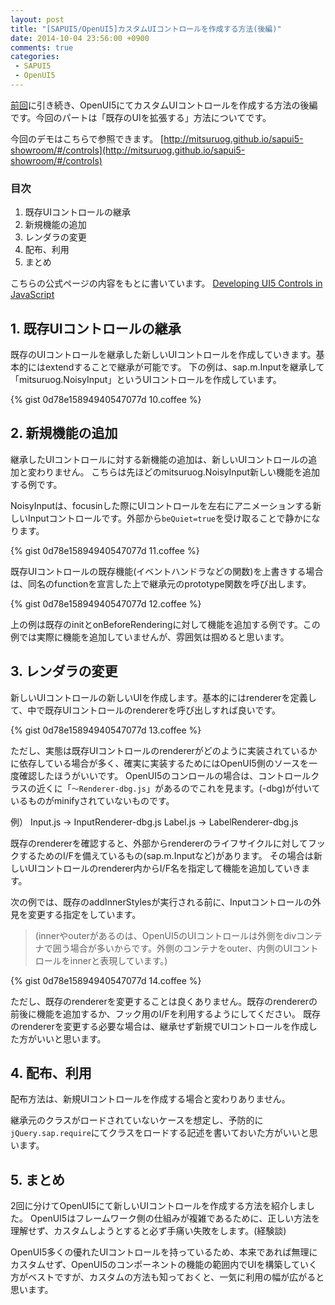 ```yaml
---
layout: post
title: "[SAPUI5/OpenUI5]カスタムUIコントロールを作成する方法(後編)"
date: 2014-10-04 23:56:00 +0900
comments: true
categories: 
 - SAPUI5
 - OpenUI5
---
```


[前回](/2014/09/sapui5openui5ui)に引き続き、OpenUI5にてカスタムUIコントロールを作成する方法の後編です。今回のパートは「既存のUIを拡張する」方法についてです。

今回のデモはこちらで参照できます。
[http://mitsuruog.github.io/sapui5-showroom/#/controls](http://mitsuruog.github.io/sapui5-showroom/#/controls)

<!-- more -->

### 目次

1.  既存UIコントロールの継承
2.  新規機能の追加
3.  レンダラの変更
4.  配布、利用
5.  まとめ

こちらの公式ページの内容をもとに書いています。
[Developing UI5 Controls in JavaScript](https://openui5.hana.ondemand.com/#docs/guide/91f1703b6f4d1014b6dd926db0e91070.html)

## 1. 既存UIコントロールの継承

既存のUIコントロールを継承した新しいUIコントロールを作成していきます。基本的にはextendすることで継承が可能です。 
下の例は、sap.m.Inputを継承して「mitsuruog.NoisyInput」というUIコントロールを作成しています。

{% gist 0d78e15894940547077d 10.coffee %}

## 2. 新規機能の追加

継承したUIコントロールに対する新機能の追加は、新しいUIコントロールの追加と変わりません。
こちらは先ほどのmitsuruog.NoisyInput新しい機能を追加する例です。

NoisyInputは、focusinした際にUIコントロールを左右にアニメーションする新しいInputコントロールです。外部から`beQuiet=true`を受け取ることで静かになります。

{% gist 0d78e15894940547077d 11.coffee %}

既存UIコントロールの既存機能(イベントハンドラなどの関数)を上書きする場合は、同名のfunctionを宣言した上で継承元のprototype関数を呼び出します。

{% gist 0d78e15894940547077d 12.coffee %}

上の例は既存のinitとonBeforeRenderingに対して機能を追加する例です。この例では実際に機能を追加していませんが、雰囲気は掴めると思います。

## 3. レンダラの変更

新しいUIコントロールの新しいUIを作成します。基本的にはrendererを定義して、中で既存UIコントロールのrendererを呼び出しすれば良いです。

{% gist 0d78e15894940547077d 13.coffee %}

ただし、実態は既存UIコントロールのrendererがどのように実装されているかに依存している場合が多く、確実に実装するためにはOpenUI5側のソースを一度確認したほうがいいです。
OpenUI5のコンロールの場合は、コントロールクラスの近くに「`〜Renderer-dbg.js`」があるのでこれを見ます。(-dbg)が付いているものがminifyされていないものです。

例）
Input.js -> InputRenderer-dbg.js
Label.js -> LabelRenderer-dbg.js

既存のrendererを確認すると、外部からrendererのライフサイクルに対してフックするためのI/Fを備えているもの(sap.m.Inputなど)があります。
その場合は新しいUIコントロールのrenderer内からI/F名を指定して機能を追加していきます。

次の例では、既存のaddInnerStylesが実行される前に、Inputコントロールの外見を変更する指定をしています。
> (innerやouterがあるのは、OpenUI5のUIコントロールは外側をdivコンテナで囲う場合が多いからです。外側のコンテナをouter、内側のUIコントロールをinnerと表現しています。)

{% gist 0d78e15894940547077d 14.coffee %}

ただし、既存のrendererを変更することは良くありません。既存のrendererの前後に機能を追加するか、フック用のI/Fを利用するようにしてください。
既存のrendererを変更する必要な場合は、継承せず新規でUIコントロールを作成した方がいいと思います。

## 4. 配布、利用

配布方法は、新規UIコントロールを作成する場合と変わりありません。 

継承元のクラスがロードされていないケースを想定し、予防的に`jQuery.sap.require`にてクラスをロードする記述を書いておいた方がいいと思います。

## 5. まとめ

2回に分けてOpenUI5にて新しいUIコントロールを作成する方法を紹介しました。 
OpenUI5はフレームワーク側の仕組みが複雑であるために、正しい方法を理解せず、カスタムしようとすると必ず手痛い失敗をします。(経験談)

OpenUI5多くの優れたUIコントロールを持っているため、本来であれば無理にカスタムせず、OpenUI5のコンポーネントの機能の範囲内でUIを構築していく方がベストですが、カスタムの方法も知っておくと、一気に利用の幅が広がると思います。